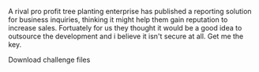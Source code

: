 A rival pro profit tree planting enterprise has published a reporting solution for business inquiries, thinking it might help them gain reputation to increase sales. Fortuately for us they thought it would be a good idea to outsource the development and i believe it isn't secure at all. Get me the key.

Download challenge files
